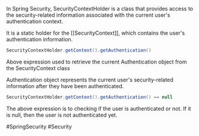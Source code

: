 In Spring Security, SecurityContextHolder is a class that provides access to the security-related information associated with the current user's authentication context.

It is a static holder for the [[SecurityContext]], which contains the user's authentication information.


```Java
SecurityContextHolder.getContext().getAuthentication()
```

Above expression used to retrieve the current Authentication object from the SecurityContext class

Authentication object represents the current user's security-related information after they have been authenticated.

```Java
SecurityContextHolder.getContext().getAuthentication() == null
```

The above expression is to checking if the user is authenticated or not. If it is null, then the user is not authenticated yet.

#SpringSecurity #Security 